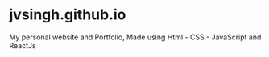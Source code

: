 # jvsingh.github.io
My personal website and Portfolio,
Made using Html - CSS - JavaScript and ReactJs
